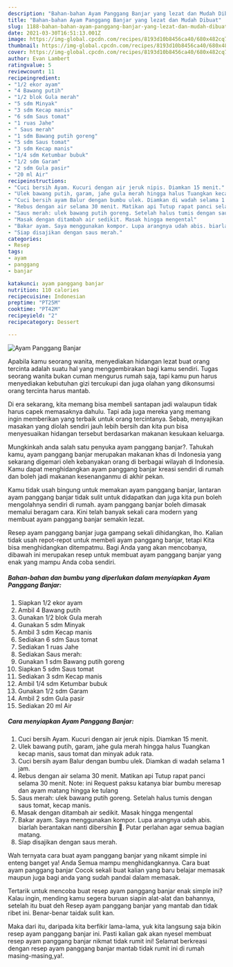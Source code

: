 ```yaml
---
description: "Bahan-bahan Ayam Panggang Banjar yang lezat dan Mudah Dibuat"
title: "Bahan-bahan Ayam Panggang Banjar yang lezat dan Mudah Dibuat"
slug: 1188-bahan-bahan-ayam-panggang-banjar-yang-lezat-dan-mudah-dibuat
date: 2021-03-30T16:51:13.001Z
image: https://img-global.cpcdn.com/recipes/8193d10b8456ca40/680x482cq70/ayam-panggang-banjar-foto-resep-utama.jpg
thumbnail: https://img-global.cpcdn.com/recipes/8193d10b8456ca40/680x482cq70/ayam-panggang-banjar-foto-resep-utama.jpg
cover: https://img-global.cpcdn.com/recipes/8193d10b8456ca40/680x482cq70/ayam-panggang-banjar-foto-resep-utama.jpg
author: Evan Lambert
ratingvalue: 5
reviewcount: 11
recipeingredient:
- "1/2 ekor ayam"
- "4 Bawang putih"
- "1/2 blok Gula merah"
- "5 sdm Minyak"
- "3 sdm Kecap manis"
- "6 sdm Saus tomat"
- "1 ruas Jahe"
- " Saus merah"
- "1 sdm Bawang putih goreng"
- "5 sdm Saus tomat"
- "3 sdm Kecap manis"
- "1/4 sdm Ketumbar bubuk"
- "1/2 sdm Garam"
- "2 sdm Gula pasir"
- "20 ml Air"
recipeinstructions:
- "Cuci bersih Ayam. Kucuri dengan air jeruk nipis. Diamkan 15 menit."
- "Ulek bawang putih, garam, jahe gula merah hingga halus Tuangkan kecap manis, saus tomat dan minyak aduk rata."
- "Cuci bersih ayam Balur dengan bumbu ulek. Diamkan di wadah selama 1 jam."
- "Rebus dengan air selama 30 menit. Matikan api Tutup rapat panci selama 30 menit. Note: ini Request paksu katanya biar bumbu meresap dan ayam matang hingga ke tulang"
- "Saus merah: ulek bawang putih goreng. Setelah halus tumis dengan saus tomat, kecap manis."
- "Masak dengan ditambah air sedikit. Masak hingga mengental"
- "Bakar ayam. Saya menggunakan kompor. Lupa arangnya udah abis. biarlah berantakan nanti dibersihin 🤭. Putar perlahan agar semua bagian matang."
- "Siap disajikan dengan saus merah."
categories:
- Resep
tags:
- ayam
- panggang
- banjar

katakunci: ayam panggang banjar 
nutrition: 110 calories
recipecuisine: Indonesian
preptime: "PT25M"
cooktime: "PT42M"
recipeyield: "2"
recipecategory: Dessert

---
```



![Ayam Panggang Banjar](https://img-global.cpcdn.com/recipes/8193d10b8456ca40/680x482cq70/ayam-panggang-banjar-foto-resep-utama.jpg)

Apabila kamu seorang wanita, menyediakan hidangan lezat buat orang tercinta adalah suatu hal yang menggembirakan bagi kamu sendiri. Tugas seorang  wanita bukan cuman mengurus rumah saja, tapi kamu pun harus menyediakan kebutuhan gizi tercukupi dan juga olahan yang dikonsumsi orang tercinta harus mantab.

Di era  sekarang, kita memang bisa membeli santapan jadi walaupun tidak harus capek memasaknya dahulu. Tapi ada juga mereka yang memang ingin memberikan yang terbaik untuk orang tercintanya. Sebab, menyajikan masakan yang diolah sendiri jauh lebih bersih dan kita pun bisa menyesuaikan hidangan tersebut berdasarkan makanan kesukaan keluarga. 



Mungkinkah anda salah satu penyuka ayam panggang banjar?. Tahukah kamu, ayam panggang banjar merupakan makanan khas di Indonesia yang sekarang digemari oleh kebanyakan orang di berbagai wilayah di Indonesia. Kamu dapat menghidangkan ayam panggang banjar kreasi sendiri di rumah dan boleh jadi makanan kesenanganmu di akhir pekan.

Kamu tidak usah bingung untuk memakan ayam panggang banjar, lantaran ayam panggang banjar tidak sulit untuk didapatkan dan juga kita pun boleh mengolahnya sendiri di rumah. ayam panggang banjar boleh dimasak memalui beragam cara. Kini telah banyak sekali cara modern yang membuat ayam panggang banjar semakin lezat.

Resep ayam panggang banjar juga gampang sekali dihidangkan, lho. Kalian tidak usah repot-repot untuk membeli ayam panggang banjar, tetapi Kita bisa menghidangkan ditempatmu. Bagi Anda yang akan mencobanya, dibawah ini merupakan resep untuk membuat ayam panggang banjar yang enak yang mampu Anda coba sendiri.

<!--inarticleads1-->

##### Bahan-bahan dan bumbu yang diperlukan dalam menyiapkan Ayam Panggang Banjar:

1. Siapkan 1/2 ekor ayam
1. Ambil 4 Bawang putih
1. Gunakan 1/2 blok Gula merah
1. Gunakan 5 sdm Minyak
1. Ambil 3 sdm Kecap manis
1. Sediakan 6 sdm Saus tomat
1. Sediakan 1 ruas Jahe
1. Sediakan  Saus merah:
1. Gunakan 1 sdm Bawang putih goreng
1. Siapkan 5 sdm Saus tomat
1. Sediakan 3 sdm Kecap manis
1. Ambil 1/4 sdm Ketumbar bubuk
1. Gunakan 1/2 sdm Garam
1. Ambil 2 sdm Gula pasir
1. Sediakan 20 ml Air




<!--inarticleads2-->

##### Cara menyiapkan Ayam Panggang Banjar:

1. Cuci bersih Ayam. Kucuri dengan air jeruk nipis. Diamkan 15 menit.
1. Ulek bawang putih, garam, jahe gula merah hingga halus Tuangkan kecap manis, saus tomat dan minyak aduk rata.
1. Cuci bersih ayam Balur dengan bumbu ulek. Diamkan di wadah selama 1 jam.
1. Rebus dengan air selama 30 menit. Matikan api Tutup rapat panci selama 30 menit. Note: ini Request paksu katanya biar bumbu meresap dan ayam matang hingga ke tulang
1. Saus merah: ulek bawang putih goreng. Setelah halus tumis dengan saus tomat, kecap manis.
1. Masak dengan ditambah air sedikit. Masak hingga mengental
1. Bakar ayam. Saya menggunakan kompor. Lupa arangnya udah abis. biarlah berantakan nanti dibersihin 🤭. Putar perlahan agar semua bagian matang.
1. Siap disajikan dengan saus merah.




Wah ternyata cara buat ayam panggang banjar yang nikamt simple ini enteng banget ya! Anda Semua mampu menghidangkannya. Cara buat ayam panggang banjar Cocok sekali buat kalian yang baru belajar memasak maupun juga bagi anda yang sudah pandai dalam memasak.

Tertarik untuk mencoba buat resep ayam panggang banjar enak simple ini? Kalau ingin, mending kamu segera buruan siapin alat-alat dan bahannya, setelah itu buat deh Resep ayam panggang banjar yang mantab dan tidak ribet ini. Benar-benar taidak sulit kan. 

Maka dari itu, daripada kita berfikir lama-lama, yuk kita langsung saja bikin resep ayam panggang banjar ini. Pasti kalian gak akan nyesel membuat resep ayam panggang banjar nikmat tidak rumit ini! Selamat berkreasi dengan resep ayam panggang banjar mantab tidak rumit ini di rumah masing-masing,ya!.

